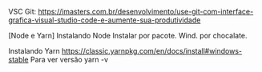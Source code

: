 VSC Git: https://imasters.com.br/desenvolvimento/use-git-com-interface-grafica-visual-studio-code-e-aumente-sua-produtividade

[Node e Yarn]
Instalando Node
Instalar por pacote.
Wind. por chocalate.

Instalando Yarn
https://classic.yarnpkg.com/en/docs/install#windows-stable
Para ver versão
yarn -v
